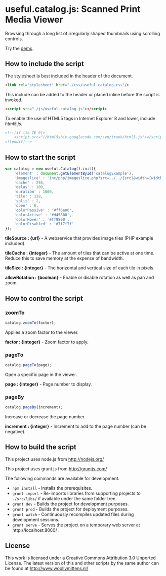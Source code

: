 # useful.catalog.js: Scanned Print Media Viewer

Browsing through a long list of irregularly shaped thumbnails using scrolling controls.

Try the <a href="http://www.woollymittens.nl/useful/default.php?url=useful-catalog">demo</a>.

## How to include the script

The stylesheet is best included in the header of the document.

```html
<link rel="stylesheet" href="./css/useful-catalog.css"/>
```

This include can be added to the header or placed inline before the script is invoked.

```html
<script src="./js/useful-catalog.js"></script>
```

To enable the use of HTML5 tags in Internet Explorer 8 and lower, include *html5.js*.

```html
<!--[if lte IE 9]>
	<script src="//html5shiv.googlecode.com/svn/trunk/html5.js"></script>
<![endif]-->
```

## How to start the script

```javascript
var catalog = new useful.Catalog().init({
	'element' : document.getElementById('catalogExample'),
	'imageslice' : 'inc/php/imageslice.php?src=../../{src}&width={width}&height={height}&left={left}&top={top}&right={right}&bottom={bottom}',
	'cache' : 256,
	'delay' : 100,
	'duration' : 1600,
	'tile' : 128,
	'split' : 2,
	'open' : 0,
	'colorPassive' : '#ff6a00',
	'colorActive' : '#d45800',
	'colorHover' : '#ff9800',
	'colorDisabled' : '#7f7f7f'
});
```

**tileSource : {url}** - A webservice that provides image tiles (PHP example included).

**tileCache : {integer}** - The amount of tiles that can be active at one time. Reduce this to save memory at the expense of bandwidth.

**tileSize : {integer}** - The horizontal and vertical size of each tile in pixels.

**allowRotation : {boolean}** - Enable or disable rotation as well as pan and zoom.

## How to control the script

### zoomTo

```javascript
catalog.zoomTo(factor);
```

Applies a zoom factor to the viewer.

**factor : {integer}** - Zoom factor to apply.

### pageTo

```javascript
catalog.pageTo(page);
```

Open a specific page in the viewer.

**page : {integer}** - Page number to display.

### pageBy

```javascript
catalog.pageBy(increment);
```

Increase or decrease the page number.

**increment : {integer}** - Increment to add to the page number (can be negative).

## How to build the script

This project uses node.js from http://nodejs.org/

This project uses grunt.js from http://gruntjs.com/

The following commands are available for development:
+ `npm install` - Installs the prerequisites.
+ `grunt import` - Re-imports libraries from supporting projects to `./src/libs/` if available under the same folder tree.
+ `grunt dev` - Builds the project for development purposes.
+ `grunt prod` - Builds the project for deployment purposes.
+ `grunt watch` - Continuously recompiles updated files during development sessions.
+ `grunt serve` - Serves the project on a temporary web server at http://localhost:8000/ .

## License

This work is licensed under a Creative Commons Attribution 3.0 Unported License. The latest version of this and other scripts by the same author can be found at http://www.woollymittens.nl/
